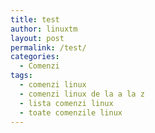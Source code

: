 ```yaml
---
title: test
author: linuxtm
layout: post
permalink: /test/
categories:
  - Comenzi
tags:
  - comenzi linux
  - comenzi linux de la a la z
  - lista comenzi linux
  - toate comenzile linux
---
```


